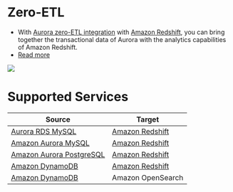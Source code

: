 # Zero-ETL
- With [Aurora zero-ETL integration](../../1_Databases/AmazonRDS/Readme.md) with [Amazon Redshift](../DataStorage/DataWarehouses/AmazonRedshift.md), you can bring together the transactional data of Aurora with the analytics capabilities of Amazon Redshift.
- [Read more](https://aws.amazon.com/blogs/big-data/getting-started-guide-for-near-real-time-operational-analytics-using-amazon-aurora-zero-etl-integration-with-amazon-redshift/)

![](https://d2908q01vomqb2.cloudfront.net/b6692ea5df920cad691c20319a6fffd7a4a766b8/2023/06/19/bdb-2753-image003.png)

# Supported Services

| Source                                                                   | Target                                                           |
|--------------------------------------------------------------------------|------------------------------------------------------------------|
| [Aurora RDS MySQL](../../1_Databases/AmazonRDS/Readme.md)         | [Amazon Redshift](../DataStorage/DataWarehouses/AmazonRedshift.md) |
| [Amazon Aurora MySQL](../../1_Databases/AmazonRDS/Readme.md)      | [Amazon Redshift](../DataStorage/DataWarehouses/AmazonRedshift.md) |
| [Amazon Aurora PostgreSQL](../../1_Databases/AmazonRDS/Readme.md) | [Amazon Redshift](../DataStorage/DataWarehouses/AmazonRedshift.md) |
| [Amazon DynamoDB](../../1_Databases/AmazonRDS/Readme.md)          | [Amazon Redshift](../DataStorage/DataWarehouses/AmazonRedshift.md) |
| [Amazon DynamoDB](../../1_Databases/AmazonRDS/Readme.md)          | Amazon OpenSearch                                                |
